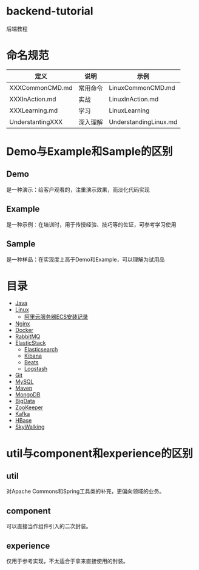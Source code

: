 # backend-tutorial
后端教程



# 命名规范

| 定义             | 说明     | 示例                  |
| ---------------- | -------- | --------------------- |
| XXXCommonCMD.md  | 常用命令 | LinuxCommonCMD.md     |
| XXXInAction.md   | 实战     | LinuxInAction.md      |
| XXXLearning.md   | 学习     | LinuxLearning         |
| UnderstantingXXX | 深入理解 | UnderstandingLinux.md |

# Demo与Example和Sample的区别

## Demo

是一种演示：给客户观看的，注重演示效果，而淡化代码实现

## Example

是一种示例：在培训时，用于传授经验、技巧等的佐证，可参考学习使用

## Sample

是一种样品：在实现度上高于Demo和Example，可以理解为试用品

# 目录

- [Java](https://github.com/EmonCodingBackEnd/backend-tutorial/tree/master/tutorials/Java)
- [Linux](https://github.com/EmonCodingBackEnd/backend-tutorial/tree/master/tutorials/Linux)
    - [阿里云服务器ECS安装记录](https://github.com/EmonCodingBackEnd/backend-tutorial/tree/master/tutorials/Linux/Ali%20Cloud)
- [Nginx](https://github.com/EmonCodingBackEnd/backend-tutorial/tree/master/tutorials/Nginx)
- [Docker](https://github.com/EmonCodingBackEnd/backend-tutorial/tree/master/tutorials/Docker)
- [RabbitMQ](https://github.com/EmonCodingBackEnd/backend-tutorial/tree/master/tutorials/RabbitMQ)
- [ElasticStack](https://github.com/EmonCodingBackEnd/backend-tutorial/tree/master/tutorials/ElasticStack)
  - [Elasticsearch](https://github.com/EmonCodingBackEnd/backend-tutorial/tree/master/tutorials/ElasticStack/Elasticsearch)
  - [Kibana](https://github.com/EmonCodingBackEnd/backend-tutorial/tree/master/tutorials/ElasticStack/Kibana)
  - [Beats](https://github.com/EmonCodingBackEnd/backend-tutorial/tree/master/tutorials/ElasticStack/Beats)
  - [Logstash](https://github.com/EmonCodingBackEnd/backend-tutorial/tree/master/tutorials/ElasticStack/Logstash)
- [Git](https://github.com/EmonCodingBackEnd/backend-tutorial/tree/master/tutorials/Git)
- [MySQL](https://github.com/EmonCodingBackEnd/backend-tutorial/tree/master/tutorials/MySQL)
- [Maven](https://github.com/EmonCodingBackEnd/backend-tutorial/blob/master/tutorials/Maven/MavenInAction.md)
- [MongoDB](https://github.com/EmonCodingBackEnd/backend-tutorial/tree/master/tutorials/MongoDB)
- [BigData](https://github.com/EmonCodingBackEnd/backend-tutorial/blob/master/tutorials/BigData)
- [ZooKeeper](https://github.com/EmonCodingBackEnd/backend-tutorial/blob/master/tutorials/ZooKeeper)
- [Kafka](https://github.com/EmonCodingBackEnd/backend-tutorial/blob/master/tutorials/Kafka)
- [HBase](https://github.com/EmonCodingBackEnd/backend-tutorial/tree/master/tutorials/HBase)
- [SkyWalking](https://github.com/EmonCodingBackEnd/backend-tutorial/tree/master/tutorials/SkyWalking)





# util与component和experience的区别

## util

对Apache Commons和Spring工具类的补充，更偏向领域的业务。

## component

可以直接当作组件引入的二次封装。

## experience

仅用于参考实现，不太适合于拿来直接使用的封装。